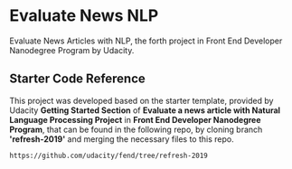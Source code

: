 # Evaluate News NLP
Evaluate News Articles with NLP, the forth project in Front End Developer Nanodegree Program by Udacity.

## Starter Code Reference

This project was developed based on the starter template, provided by Udacity **Getting Started Section** of **Evaluate a news article with Natural Language Processing Project** in **Front End Developer Nanodegree Program**, that can be found in the following repo, by cloning branch **'refresh-2019'** and merging the necessary files to this repo.

```
https://github.com/udacity/fend/tree/refresh-2019
```
